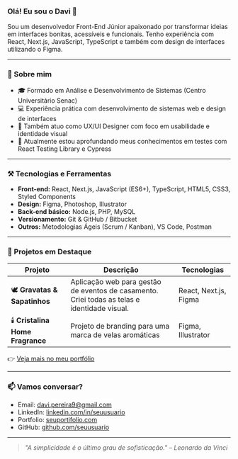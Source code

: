 ### Olá! Eu sou o Davi 👋

Sou um desenvolvedor Front-End Júnior apaixonado por transformar ideias em interfaces bonitas, acessíveis e funcionais. Tenho experiência com React, Next.js, JavaScript, TypeScript e também com design de interfaces utilizando o Figma.

---

### 🧠 Sobre mim
- 🎓 Formado em Análise e Desenvolvimento de Sistemas (Centro Universitário Senac)
- 💻 Experiência prática com desenvolvimento de sistemas web e design de interfaces
- 🎨 Também atuo como UX/UI Designer com foco em usabilidade e identidade visual
- 🌱 Atualmente estou aprofundando meus conhecimentos em testes com React Testing Library e Cypress

---

### ⚒️ Tecnologias e Ferramentas
- **Front-end:** React, Next.js, JavaScript (ES6+), TypeScript, HTML5, CSS3, Styled Components
- **Design:** Figma, Photoshop, Illustrator
- **Back-end básico:** Node.js, PHP, MySQL
- **Versionamento:** Git & GitHub / Bitbucket
- **Outros:** Metodologias Ágeis (Scrum / Kanban), VS Code, Postman

---

### 🚀 Projetos em Destaque

| Projeto | Descrição | Tecnologias |
|--------|-----------|-------------|
| 🕊️ **Gravatas & Sapatinhos** | Aplicação web para gestão de eventos de casamento. Criei todas as telas e identidade visual. | React, Next.js, Figma |
| 🕯️ **Cristalina Home Fragrance** | Projeto de branding para uma marca de velas aromáticas | Figma, Illustrator |

👉 [Veja mais no meu portfólio](https://davipereira.com)  

---

### 📫 Vamos conversar?
- Email: [davi.pereira9@gmail.com](mailto:davi.pereira9@gmail.com)  
- LinkedIn: [linkedin.com/in/seuusuario](https://linkedin.com/in/davi-spereira)  
- Portfolio: [seuportifolio.com](https://davipereira.com)  
- GitHub: [github.com/seuusuario](https://github.com/davipereira01)

---

> *"A simplicidade é o último grau de sofisticação." – Leonardo da Vinci*
